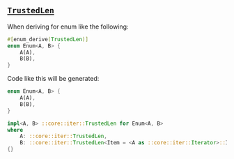 ## [`TrustedLen`](https://doc.rust-lang.org/std/iter/trait.TrustedLen.html)

When deriving for enum like the following:

```rust
#[enum_derive(TrustedLen)]
enum Enum<A, B> {
    A(A),
    B(B),
}
```

Code like this will be generated:

```rust
enum Enum<A, B> {
    A(A),
    B(B),
}

impl<A, B> ::core::iter::TrustedLen for Enum<A, B>
where
    A: ::core::iter::TrustedLen,
    B: ::core::iter::TrustedLen<Item = <A as ::core::iter::Iterator>::Item>,
{}
```
